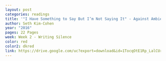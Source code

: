 ```yaml
---
layout: post
categories: readings
title: '"I Have Something to Say But I’m Not Saying It" - Against Ambience'
author: Seth Kim-Cohen
year: "2016"
pages: 22 Pages
week: Week 2 - Writing Silence
color: red
color2: dkred
link: https://drive.google.com/uc?export=download&id=1TocqOtE1Rp_LalCUrUfKpZu2WMh5U8hs
---
```

